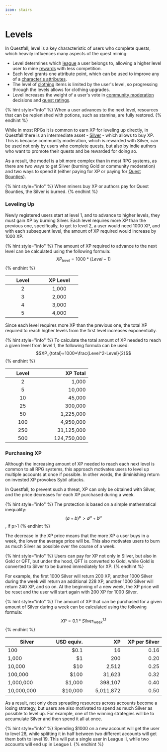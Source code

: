 ```yaml
---
icon: stairs
---
```


# Levels

In Questfall, level is a key characteristic of users who complete quests, which heavily influences many aspects of the quest mining:

* Level determines which [league](leagues.md) a user belongs to, allowing a higher level user to mine [rewards](../quest-creation-10/rewards.md) with less competition.&#x20;
* Each level grants one attribute point, which can be used to improve any of a [character's attributes](broken-reference).&#x20;
* The level of [clothing](items.md) items is limited by the user's level, so progressing through the levels allows for clothing upgrades.
* Level increases the weight of a user's vote in [community moderation](../community-moderation/) decisions and [quest ratings](../quest-creation-10/karma.md).

{% hint style="info" %}
When a user advances to the next level, resources that can be replenished with potions, such as stamina, are fully restored.
{% endhint %}

While in most RPGs it is common to earn XP for leveling up directly, in Questfall there is an intermediate asset - [Silver](../../assets/Silver-in-game.md) - which allows to buy XP. This is because community moderation, which is rewarded with Silver, can be used not only by users who complete quests, but also by indie authors who want to promote their quests and be rewarded for doing so.

As a result, the model is a bit more complex than in most RPG systems, as there are two ways to get Silver (burning Gold or community moderation) and two ways to spend it (either paying for XP or paying for [Quest Bounties](../quest-creation-10/quest-bounty.md)).

{% hint style="info" %}
When miners buy XP or authors pay for Quest Bounties, the Silver is burned.
{% endhint %}

### Leveling Up

Newly registered users start at level 1, and to advance to higher levels, they must gain XP by burning Silver. Each level requires more XP than the previous one, specifically, to get to level 2, a user would need 1000 XP, and with each subsequent level, the amount of XP required would increase by 1000 XP.

{% hint style="info" %}
The amount of XP required to advance to the next level can be calculated using the following formula:\
$$XP_{level}=1000*(Level-1)$$
{% endhint %}

<table><thead><tr><th width="97" align="center">Level</th><th width="106" align="center">XP Level</th></tr></thead><tbody><tr><td align="center">2</td><td align="center">1,000</td></tr><tr><td align="center">3</td><td align="center">2,000</td></tr><tr><td align="center">4</td><td align="center">3,000</td></tr><tr><td align="center">5</td><td align="center">4,000</td></tr></tbody></table>

Since each level requires more XP than the previous one, the total XP required to reach higher levels from the first level increases exponentially.

{% hint style="info" %}
To calculate the total amount of XP needed to reach a given level from level 1, the following formula can be used:\
$$XP_{total}=1000*\frac{Level^2-Level}{2}$$
{% endhint %}

<table><thead><tr><th width="97" align="center">Level</th><th width="138" align="right">XP Total</th></tr></thead><tbody><tr><td align="center">2</td><td align="right">1,000</td></tr><tr><td align="center">5</td><td align="right">10,000</td></tr><tr><td align="center">10</td><td align="right">45,000</td></tr><tr><td align="center">25</td><td align="right">300,000</td></tr><tr><td align="center">50</td><td align="right">1,225,000</td></tr><tr><td align="center">100</td><td align="right">4,950,000</td></tr><tr><td align="center">250</td><td align="right">31,125,000</td></tr><tr><td align="center">500</td><td align="right">124,750,000</td></tr></tbody></table>

### Purchasing XP

Although the increasing amount of XP needed to reach each next level is common to all RPG systems, this approach motivates users to level up multiple accounts at once if possible. In other words, the diminishing return on invested XP provokes Sybil attacks.

In Questfall, to prevent such a threat, XP can only be obtained with Silver, and the price decreases for each XP purchased during a week.

{% hint style="info" %}
The protection is based on a simple mathematical inequality:\
$$(a+b)^p>a^p+b^p$$, if p>1
{% endhint %}

The decrease in the XP price means that the more XP a user buys in a week, the lower the average price will be. This also motivates users to burn as much Silver as possible over the course of a week.

{% hint style="info" %}
Users can pay for XP not only in Silver, but also in Gold or QFT, but under the hood, QFT is converted to Gold, while Gold is converted to Silver to be burned immediately for XP.
{% endhint %}

For example, the first 1000 Silver will return 200 XP, another 1000 Silver during the week will return an additional 228 XP, another 1000 Silver will return 240 XP, and so on. At the beginning of a new week, the XP price will be reset and the user will start again with 200 XP for 1000 Silver.

{% hint style="info" %}
The amount of XP that can be purchased for a given amount of Silver during a week can be calculated using the following formula:\
$$XP=0.1*Silver_{week}^{1.1}$$
{% endhint %}

<table><thead><tr><th width="139">Silver</th><th width="118" align="right">USD equiv.</th><th width="117" align="right">XP</th><th width="139" align="right">XP per Silver </th></tr></thead><tbody><tr><td>100</td><td align="right">$0.1</td><td align="right">16</td><td align="right">0.16</td></tr><tr><td>1,000</td><td align="right">$1</td><td align="right">200</td><td align="right">0.20</td></tr><tr><td>10,000</td><td align="right">$10</td><td align="right">2,512</td><td align="right">0.25</td></tr><tr><td>100,000</td><td align="right">$100</td><td align="right">31,623</td><td align="right">0.32</td></tr><tr><td>1,000,000</td><td align="right">$1,000</td><td align="right">398,107</td><td align="right">0.40</td></tr><tr><td>10,000,000</td><td align="right">$10,000</td><td align="right">5,011,872</td><td align="right">0.50</td></tr></tbody></table>

As a result, not only does spreading resources across accounts become a losing strategy, but users are also motivated to spend as much Silver as possible to level up. For example, one of the winning strategies will be to accumulate Silver and then spend it all at once.

{% hint style="info" %}
Spending $1000 on a new account will get the user to level 28, while splitting it in half between two different accounts will get them both to level 19. This will put a single user in League II, while two accounts will end up in League I.
{% endhint %}

